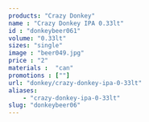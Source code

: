 ```yaml
---
products: "Crazy Donkey"
name : "Crazy Donkey IPA 0.33lt"
id : "donkeybeer061"
volume: "0.33lt"
sizes: "single"
image : "beer049.jpg"
price : "2"
materials :  "can"
promotions : [""]
url: "donkey/crazy-donkey-ipa-0-33lt"
aliases: 
    - "crazy-donkey-ipa-0-33lt"
slug: "donkeybeer06"
---
```

